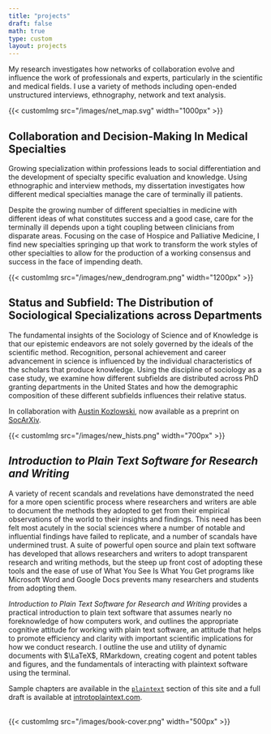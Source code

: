 ```yaml
---
title: "projects"
draft: false
math: true
type: custom
layout: projects
---
```


My research investigates how networks of collaboration evolve and influence the work of professionals and experts, particularly in the scientific and medical fields. I use a variety of methods including open-ended unstructured interviews, ethnography, network and text analysis.

{{< customImg src="/images/net_map.svg" width="1000px" >}}

## Collaboration and Decision-Making In Medical Specialties

Growing specialization within professions leads to social differentiation and the development of specialty specific evaluation and knowledge. Using ethnographic and interview methods, my dissertation investigates how different medical specialties manage the care of terminally ill patients.

Despite the growing number of different specialties in medicine with different ideas of what constitutes success and a good case, care for the terminally ill depends upon a tight coupling between clinicians from disparate areas. Focusing on the case of Hospice and Palliative Medicine, I find new specialties springing up that work to transform the work styles of other specialties to allow for the production of a working consensus and success in the face of impending death.

{{< customImg src="/images/new_dendrogram.png" width="1200px" >}}

## Status and Subfield: The Distribution of Sociological Specializations across Departments

The fundamental insights of the Sociology of Science and of Knowledge is that our epistemic endeavors are not solely governed by the ideals of the scientific method. Recognition, personal achievement and career advancement in science is influenced by the individual characteristics of the scholars that produce knowledge. Using the discipline of sociology as a case study, we examine how different subfields are distributed across PhD granting departments in the United States and how the demographic composition of these different subfields influences their relative status.

In collaboration with [Austin Kozlowski](https://austinkozlowski.com/), now available as a preprint on [SocArXiv](https://osf.io/preprints/socarxiv/h85tp/).

{{< customImg src="/images/new_hists.png" width="700px" >}}

## *Introduction to Plain Text Software for Research and Writing*

A variety of recent scandals and revelations have demonstrated the need for a more open scientific process where researchers and writers are able to document the methods they adopted to get from their empirical observations of the world to their insights and findings. This need has been felt most acutely in the social sciences where a number of notable and influential findings have failed to replicate, and a number of scandals have undermined trust. A suite of powerful open source and plain text software has developed that allows researchers and writers to adopt transparent research and writing methods, but the steep up front cost of adopting these tools and the ease of use of What You See Is What You Get programs like Microsoft Word and Google Docs prevents many researchers and students from adopting them.

*Introduction to Plain Text Software for Research and Writing* provides a practical introduction to plain text software that assumes nearly no foreknowledge of how computers work, and outlines the appropriate cognitive attitude for working with plain text software, an attitude that helps to promote efficiency and clarity with important scientific implications for how we conduct research. I outline the use and utility of dynamic documents with $\LaTeX$, RMarkdown, creating cogent and potent tables and figures, and the fundamentals of interacting with plaintext software using the terminal.

Sample chapters are available in the [`plaintext`](/plaintext) section of this site and a full draft is available at [introtoplaintext.com](https://introtoplaintext.com).

<br>{{< customImg src="/images/book-cover.png" width="500px" >}}